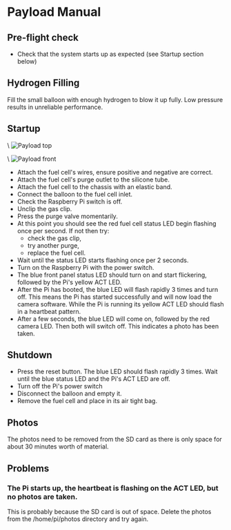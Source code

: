 # Payload Manual

## Pre-flight check

* Check that the system starts up as expected (see Startup section below)

## Hydrogen Filling

Fill the small balloon with enough hydrogen to blow it up fully. Low pressure results in unreliable performance.

## Startup

\ ![Payload top](payload_top.png)

\ ![Payload front](payload_front.png)

* Attach the fuel cell's wires, ensure positive and negative are correct.
* Attach the fuel cell's purge outlet to the silicone tube.
* Attach the fuel cell to the chassis with an elastic band.
* Connect the balloon to the fuel cell inlet.
* Check the Raspberry Pi switch is off.
* Unclip the gas clip.
* Press the purge valve momentarily.
* At this point you should see the red fuel cell status LED begin flashing once per second. If not then try:
    * check the gas clip,
    * try another purge,
    * replace the fuel cell.
* Wait until the status LED starts flashing once per 2 seconds.
* Turn on the Raspberry Pi with the power switch.
* The blue front panel status LED should turn on and start flickering, followed by the Pi's yellow ACT LED.
* After the Pi has booted, the blue LED will flash rapidly 3 times and turn off. This means the Pi has started successfully and will now load the camera software. While the Pi is running its yellow ACT LED should flash in a heartbeat pattern.
* After a few seconds, the blue LED will come on, followed by the red camera LED. Then both will switch off. This indicates a photo has been taken.

## Shutdown

* Press the reset button. The blue LED should flash rapidly 3 times. Wait until the blue status LED and the Pi's ACT LED are off.
* Turn off the Pi's power switch
* Disconnect the balloon and empty it.
* Remove the fuel cell and place in its air tight bag.

## Photos

The photos need to be removed from the SD card as there is only space for about 30 minutes worth of material.

## Problems

### The Pi starts up, the heartbeat is flashing on the ACT LED, but no photos are taken.

This is probably because the SD card is out of space. Delete the photos from the /home/pi/photos directory and try again.
